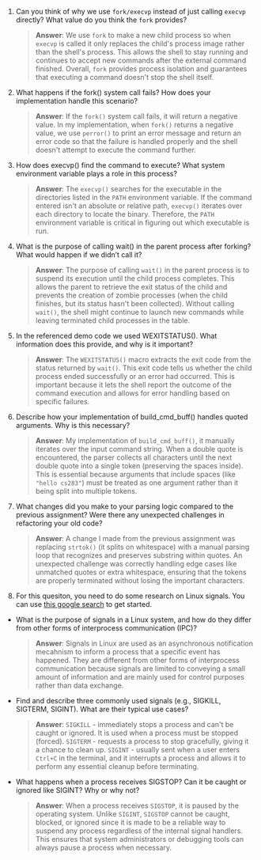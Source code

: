 1. Can you think of why we use `fork/execvp` instead of just calling `execvp` directly? What value do you think the `fork` provides?

    > **Answer**: We use `fork` to make a new child process so when `execvp` is called it only replaces the child's process image rather than the shell's process. This allows the shell to stay running and continues to accept new commands after the external command finished. Overall, `fork` provides process isolation and guarantees that executing a command doesn't stop the shell itself.

2. What happens if the fork() system call fails? How does your implementation handle this scenario?

    > **Answer**: If the `fork()` system call fails, it will return a negative value. In my implementation, when `fork()` returns a negative value, we use `perror()` to print an error message and return an error code so that the failure is handled properly and the shell doesn't attempt to execute the command further. 

3. How does execvp() find the command to execute? What system environment variable plays a role in this process?

    > **Answer**: The `execvp()` searches for the executable in the directories listed in the `PATH` environment variable. If the command entered isn't an absolute or relative path, `execvp()` iterates over each directory to locate the binary. Therefore, the `PATH` environment variable is critical in figuring out which executable is run.

4. What is the purpose of calling wait() in the parent process after forking? What would happen if we didn’t call it?

    > **Answer**: The purpose of calling `wait()` in the parent process is to suspend its execution until the child process completes. This allows the parent to retrieve the exit status of the child and prevents the creation of zombie processes (when the child finishes, but its status hasn't been collected). Without calling `wait()`, the shell might continue to launch new commands while leaving terminated child processes in the table. 

5. In the referenced demo code we used WEXITSTATUS(). What information does this provide, and why is it important?

    > **Answer**: The `WEXITSTATUS()` macro extracts the exit code from the status returned by `wait()`. This exit code tells us whether the child process ended successfully or an error had occurred. This is important because it lets the shell report the outcome of the command execution and allows for error handling based on specific failures. 

6. Describe how your implementation of build_cmd_buff() handles quoted arguments. Why is this necessary?

    > **Answer**: My implementation of `build_cmd_buff()`, it manually iterates over the input command string. When a double quote is encountered, the parser collects all characters until the next double quote into a single token (preserving the spaces inside). This is essential because arguments that include spaces (like `"hello cs283"`) must be treated as one argument rather than it being split into multiple tokens. 

7. What changes did you make to your parsing logic compared to the previous assignment? Were there any unexpected challenges in refactoring your old code?

    > **Answer**: A change I made from the previous assignment was replacing `strtok()` (it splits on whitespace) with a manual parsing loop that recognizes and preserves substring within quotes. An unexpected challenge was correctly handling edge cases like unmatched quotes or extra whitespace, ensuring that the tokens are properly terminated without losing the important characters.  

8. For this quesiton, you need to do some research on Linux signals. You can use [this google search](https://www.google.com/search?q=Linux+signals+overview+site%3Aman7.org+OR+site%3Alinux.die.net+OR+site%3Atldp.org&oq=Linux+signals+overview+site%3Aman7.org+OR+site%3Alinux.die.net+OR+site%3Atldp.org&gs_lcrp=EgZjaHJvbWUyBggAEEUYOdIBBzc2MGowajeoAgCwAgA&sourceid=chrome&ie=UTF-8) to get started.

- What is the purpose of signals in a Linux system, and how do they differ from other forms of interprocess communication (IPC)?

    > **Answer**: Signals in Linux are used as an asynchronous notification mecahnism to inform a process that a specific event has happened. They are different from other forms of interprocess communication because signals are limited to conveying a small amount of information and are mainly used for control purposes rather than data exchange. 

- Find and describe three commonly used signals (e.g., SIGKILL, SIGTERM, SIGINT). What are their typical use cases?

    > **Answer**: `SIGKILL` - immediately stops a process and can't be caught or ignored. It is used when a process must be stopped (forced). `SIGTERM` - requests a process to stop gracefully, giving it a chance to clean up. `SIGINT` - usually sent when a user enters `Ctrl+C` in the terminal, and it interrupts a process and allows it to perform any essential cleanup before terminating. 

- What happens when a process receives SIGSTOP? Can it be caught or ignored like SIGINT? Why or why not?

    > **Answer**:  When a process receives `SIGSTOP`, it is paused by the operating system. Unlike `SIGINT`, `SIGSTOP` cannot be caught, blocked, or ignored since it is made to be a reliable way to suspend any process regardless of the internal signal handlers. This ensures that system administrators or debugging tools can always pause a process when necessary. 
